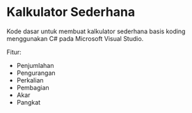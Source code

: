 # Kalkulator Sederhana
Kode dasar untuk membuat kalkulator sederhana basis koding menggunakan C# pada Microsoft Visual Studio.

Fitur:
* Penjumlahan
* Pengurangan
* Perkalian
* Pembagian
* Akar
* Pangkat
